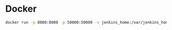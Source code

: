 # Docker

```bash script
docker run -p 8080:8080 -p 50000:50000 -v jenkins_home:/var/jenkins_home jenkins/jenkins:lts 
```

